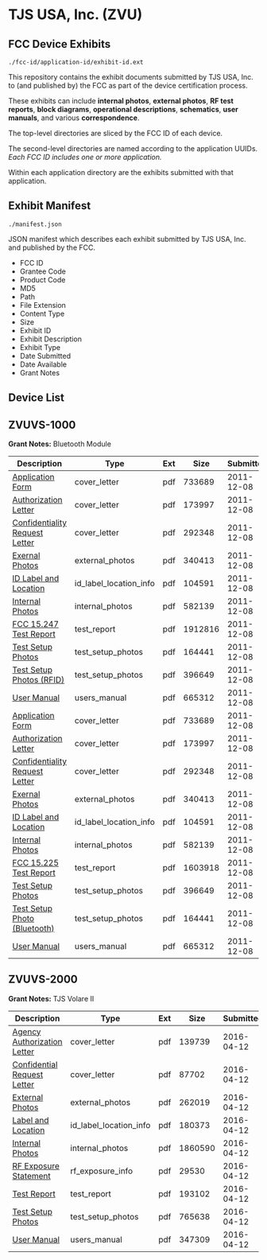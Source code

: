 # TJS USA, Inc. (ZVU)
## FCC Device Exhibits

```
./fcc-id/application-id/exhibit-id.ext
```

This repository contains the exhibit documents submitted by TJS USA, Inc. to (and published by) the FCC as part of the device certification process.

These exhibits can include **internal photos**, **external photos**, **RF test reports**, **block diagrams**, **operational descriptions**, **schematics**, **user manuals**, and various **correspondence**.

The top-level directories are sliced by the FCC ID of each device.

The second-level directories are named according to the application UUIDs. *Each FCC ID includes one or more application.*

Within each application directory are the exhibits submitted with that application. 

## Exhibit Manifest

```
./manifest.json
```

JSON manifest which describes each exhibit submitted by TJS USA, Inc. and published by the FCC.

- FCC ID
- Grantee Code
- Product Code
- MD5
- Path
- File Extension
- Content Type
- Size
- Exhibit ID
- Exhibit Description
- Exhibit Type
- Date Submitted
- Date Available
- Grant Notes

## Device List
## ZVUVS-1000
**Grant Notes:** Bluetooth Module

| Description | Type | Ext | Size | Submitted | Available |
| ----------- | ---- | --- | ---- | --------- | --------- |
| [Application Form](ZVUVS-1000/1ffddcd26e7e04013df1eebe143797a4/1599036.pdf) | cover_letter | pdf | 733689 | 2011-12-08 | 2011-12-08 |
| [Authorization Letter](ZVUVS-1000/1ffddcd26e7e04013df1eebe143797a4/1599037.pdf) | cover_letter | pdf | 173997 | 2011-12-08 | 2011-12-08 |
| [Confidentiality Request Letter](ZVUVS-1000/1ffddcd26e7e04013df1eebe143797a4/1599038.pdf) | cover_letter | pdf | 292348 | 2011-12-08 | 2011-12-08 |
| [Exernal Photos](ZVUVS-1000/1ffddcd26e7e04013df1eebe143797a4/1599040.pdf) | external_photos | pdf | 340413 | 2011-12-08 | 2011-12-08 |
| [ID Label and Location](ZVUVS-1000/1ffddcd26e7e04013df1eebe143797a4/1599041.pdf) | id_label_location_info | pdf | 104591 | 2011-12-08 | 2011-12-08 |
| [Internal Photos](ZVUVS-1000/1ffddcd26e7e04013df1eebe143797a4/1599042.pdf) | internal_photos | pdf | 582139 | 2011-12-08 | 2011-12-08 |
| [FCC 15.247 Test Report](ZVUVS-1000/1ffddcd26e7e04013df1eebe143797a4/1599092.pdf) | test_report | pdf | 1912816 | 2011-12-08 | 2011-12-08 |
| [Test Setup Photos](ZVUVS-1000/1ffddcd26e7e04013df1eebe143797a4/1599053.pdf) | test_setup_photos | pdf | 164441 | 2011-12-08 | 2011-12-08 |
| [Test Setup Photos (RFID)](ZVUVS-1000/1ffddcd26e7e04013df1eebe143797a4/1599047.pdf) | test_setup_photos | pdf | 396649 | 2011-12-08 | 2011-12-08 |
| [User Manual](ZVUVS-1000/1ffddcd26e7e04013df1eebe143797a4/1599048.pdf) | users_manual | pdf | 665312 | 2011-12-08 | 2011-12-08 |
| [Application Form](ZVUVS-1000/6d6c14e251e7f513a5438daa333aff27/1599036.pdf) | cover_letter | pdf | 733689 | 2011-12-08 | 2011-12-08 |
| [Authorization Letter](ZVUVS-1000/6d6c14e251e7f513a5438daa333aff27/1599037.pdf) | cover_letter | pdf | 173997 | 2011-12-08 | 2011-12-08 |
| [Confidentiality Request Letter](ZVUVS-1000/6d6c14e251e7f513a5438daa333aff27/1599038.pdf) | cover_letter | pdf | 292348 | 2011-12-08 | 2011-12-08 |
| [Exernal Photos](ZVUVS-1000/6d6c14e251e7f513a5438daa333aff27/1599040.pdf) | external_photos | pdf | 340413 | 2011-12-08 | 2011-12-08 |
| [ID Label and Location](ZVUVS-1000/6d6c14e251e7f513a5438daa333aff27/1599041.pdf) | id_label_location_info | pdf | 104591 | 2011-12-08 | 2011-12-08 |
| [Internal Photos](ZVUVS-1000/6d6c14e251e7f513a5438daa333aff27/1599042.pdf) | internal_photos | pdf | 582139 | 2011-12-08 | 2011-12-08 |
| [FCC 15.225 Test Report](ZVUVS-1000/6d6c14e251e7f513a5438daa333aff27/1599046.pdf) | test_report | pdf | 1603918 | 2011-12-08 | 2011-12-08 |
| [Test Setup Photos](ZVUVS-1000/6d6c14e251e7f513a5438daa333aff27/1599047.pdf) | test_setup_photos | pdf | 396649 | 2011-12-08 | 2011-12-08 |
| [Test Setup Photo (Bluetooth)](ZVUVS-1000/6d6c14e251e7f513a5438daa333aff27/1599053.pdf) | test_setup_photos | pdf | 164441 | 2011-12-08 | 2011-12-08 |
| [User Manual](ZVUVS-1000/6d6c14e251e7f513a5438daa333aff27/1599048.pdf) | users_manual | pdf | 665312 | 2011-12-08 | 2011-12-08 |
## ZVUVS-2000
**Grant Notes:** TJS Volare II

| Description | Type | Ext | Size | Submitted | Available |
| ----------- | ---- | --- | ---- | --------- | --------- |
| [Agency Authorization Letter](ZVUVS-2000/044386b50957ff46a63b7d238a24d336/2956551.pdf) | cover_letter | pdf | 139739 | 2016-04-12 | 2016-04-12 |
| [Confidential Request Letter](ZVUVS-2000/044386b50957ff46a63b7d238a24d336/2956554.pdf) | cover_letter | pdf | 87702 | 2016-04-12 | 2016-04-12 |
| [External Photos](ZVUVS-2000/044386b50957ff46a63b7d238a24d336/2956555.pdf) | external_photos | pdf | 262019 | 2016-04-12 | 2016-04-12 |
| [Label and Location](ZVUVS-2000/044386b50957ff46a63b7d238a24d336/2956557.pdf) | id_label_location_info | pdf | 180373 | 2016-04-12 | 2016-04-12 |
| [Internal Photos](ZVUVS-2000/044386b50957ff46a63b7d238a24d336/2956556.pdf) | internal_photos | pdf | 1860590 | 2016-04-12 | 2016-04-12 |
| [RF Exposure Statement](ZVUVS-2000/044386b50957ff46a63b7d238a24d336/2956559.pdf) | rf_exposure_info | pdf | 29530 | 2016-04-12 | 2016-04-12 |
| [Test Report](ZVUVS-2000/044386b50957ff46a63b7d238a24d336/2956561.pdf) | test_report | pdf | 193102 | 2016-04-12 | 2016-04-12 |
| [Test Setup Photos](ZVUVS-2000/044386b50957ff46a63b7d238a24d336/2956562.pdf) | test_setup_photos | pdf | 765638 | 2016-04-12 | 2016-04-12 |
| [User Manual](ZVUVS-2000/044386b50957ff46a63b7d238a24d336/2956563.pdf) | users_manual | pdf | 347309 | 2016-04-12 | 2016-04-12 |
